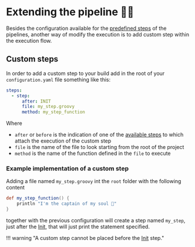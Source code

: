 
# Extending the pipeline 👷‍🛠
Besides the configuration available for the [predefined steps](rabbit-hole.md#available-steps) of the pipelines, 
another way of modify the execution is to add custom step within the execution flow.

## Custom steps
In order to add a custom step to your build add in the root of your `configuration.yaml` file something like this:
```yaml
steps:
  - step:
      after: INIT
      file: my_step.groovy
      method: my_step_function
```
Where

- `after` or `before` is the indication of one of the [available steps](rabbit-hole.md#available-steps) to which attach
  the execution of the custom step
- `file` is the name of the file to look starting from the root of the project
- `method` is the name of the function defined in the `file` to execute

### Example implementation of a custom step
Adding a file named `my_step.groovy` int the `root` folder with the following content
```groovy
def my_step_function() {
    println "I'm the captain of my soul 👻"
}
```
together with the previous configuration will create a step named `my_step`, just after the [Init](rabbit-hole.md#init),
that will just print the statement specified.


!!! warning "A custom step cannot be placed before the [Init](rabbit-hole.md#init) step."